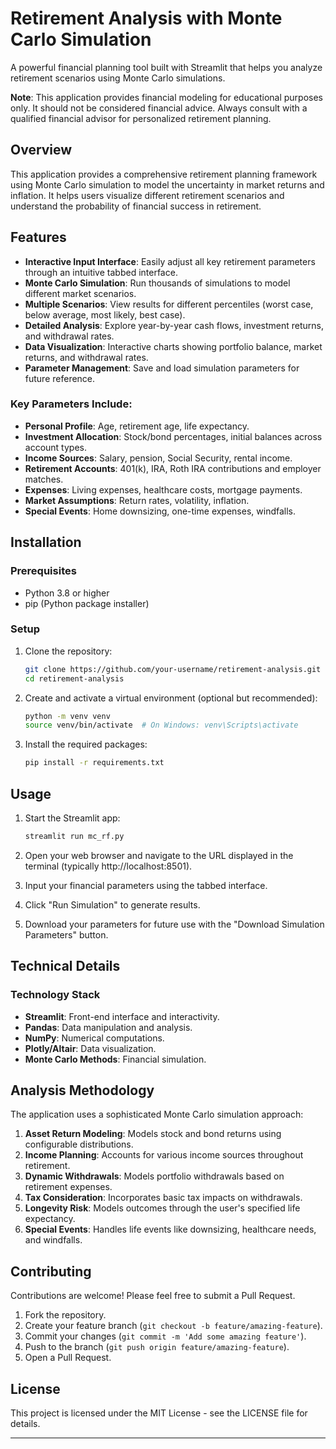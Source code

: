 
# Retirement Analysis with Monte Carlo Simulation

A powerful financial planning tool built with Streamlit that helps you analyze retirement scenarios using Monte Carlo simulations.

**Note**: This application provides financial modeling for educational purposes only. It should not be considered financial advice. Always consult with a qualified financial advisor for personalized retirement planning.

## Overview

This application provides a comprehensive retirement planning framework using Monte Carlo simulation to model the uncertainty in market returns and inflation. It helps users visualize different retirement scenarios and understand the probability of financial success in retirement.

## Features

- **Interactive Input Interface**: Easily adjust all key retirement parameters through an intuitive tabbed interface.
- **Monte Carlo Simulation**: Run thousands of simulations to model different market scenarios.
- **Multiple Scenarios**: View results for different percentiles (worst case, below average, most likely, best case).
- **Detailed Analysis**: Explore year-by-year cash flows, investment returns, and withdrawal rates.
- **Data Visualization**: Interactive charts showing portfolio balance, market returns, and withdrawal rates.
- **Parameter Management**: Save and load simulation parameters for future reference.

### Key Parameters Include:

- **Personal Profile**: Age, retirement age, life expectancy.
- **Investment Allocation**: Stock/bond percentages, initial balances across account types.
- **Income Sources**: Salary, pension, Social Security, rental income.
- **Retirement Accounts**: 401(k), IRA, Roth IRA contributions and employer matches.
- **Expenses**: Living expenses, healthcare costs, mortgage payments.
- **Market Assumptions**: Return rates, volatility, inflation.
- **Special Events**: Home downsizing, one-time expenses, windfalls.

## Installation

### Prerequisites

- Python 3.8 or higher
- pip (Python package installer)

### Setup

1. Clone the repository:
   ```bash
   git clone https://github.com/your-username/retirement-analysis.git
   cd retirement-analysis
   ```

2. Create and activate a virtual environment (optional but recommended):
   ```bash
   python -m venv venv
   source venv/bin/activate  # On Windows: venv\Scripts\activate
   ```

3. Install the required packages:
   ```bash
   pip install -r requirements.txt
   ```

## Usage

1. Start the Streamlit app:
   ```bash
   streamlit run mc_rf.py
   ```

2. Open your web browser and navigate to the URL displayed in the terminal (typically http://localhost:8501).

3. Input your financial parameters using the tabbed interface.

4. Click "Run Simulation" to generate results.

5. Download your parameters for future use with the "Download Simulation Parameters" button.

## Technical Details

### Technology Stack

- **Streamlit**: Front-end interface and interactivity.
- **Pandas**: Data manipulation and analysis.
- **NumPy**: Numerical computations.
- **Plotly/Altair**: Data visualization.
- **Monte Carlo Methods**: Financial simulation.

## Analysis Methodology

The application uses a sophisticated Monte Carlo simulation approach:

1. **Asset Return Modeling**: Models stock and bond returns using configurable distributions.
2. **Income Planning**: Accounts for various income sources throughout retirement.
3. **Dynamic Withdrawals**: Models portfolio withdrawals based on retirement expenses.
4. **Tax Consideration**: Incorporates basic tax impacts on withdrawals.
5. **Longevity Risk**: Models outcomes through the user's specified life expectancy.
6. **Special Events**: Handles life events like downsizing, healthcare needs, and windfalls.

## Contributing

Contributions are welcome! Please feel free to submit a Pull Request.

1. Fork the repository.
2. Create your feature branch (`git checkout -b feature/amazing-feature`).
3. Commit your changes (`git commit -m 'Add some amazing feature'`).
4. Push to the branch (`git push origin feature/amazing-feature`).
5. Open a Pull Request.

## License

This project is licensed under the MIT License - see the LICENSE file for details.

---


```

